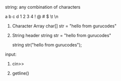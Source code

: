 string: any combination of characters

a b c d 1 2 3 4 ! @ # $ \t \n

1. Character Array
    char[] str = "hello from gurucodes"

2. String header
    string str = "hello from gurucodes"

    string str("hello from gurucodes");


input: 
1. cin>>

2. getline()